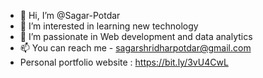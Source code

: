 - 👋 Hi, I’m @Sagar-Potdar
- 👀 I’m interested in learning new technology
- 🌱 I’m passionate in Web development and data analytics
- 📫 You can reach me - sagarshridharpotdar@gmail.com
- Personal portfolio website : https://bit.ly/3vU4CwL
<!---
Sagar-Potdar/Sagar-Potdar is a ✨ special ✨ repository because its `README.md` (this file) appears on your GitHub profile.
You can click the Preview link to take a look at your changes.
--->
